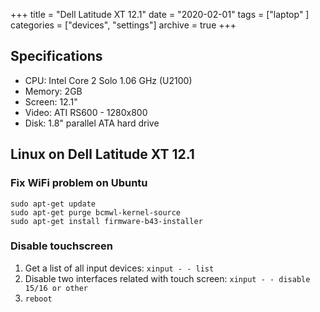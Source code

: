 +++
title = "Dell Latitude XT 12.1"
date = "2020-02-01"
tags = ["laptop" ]
categories = ["devices", "settings"]
archive = true
+++

## Specifications
* CPU: Intel Core 2 Solo 1.06 GHz (U2100)
* Memory: 2GB
* Screen: 12.1"
* Video: ATI RS600 - 1280x800
* Disk: 1.8" parallel ATA hard drive

## Linux on Dell Latitude XT 12.1

### Fix WiFi problem on Ubuntu
```
sudo apt-get update
sudo apt-get purge bcmwl-kernel-source
sudo apt-get install firmware-b43-installer
```

### Disable touchscreen
1. Get a list of all input devices: ```xinput - - list```
1. Disable two interfaces related with touch screen: ```xinput - - disable 15/16 or other```
1. ```reboot```
